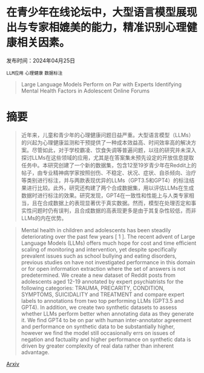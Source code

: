 # 在青少年在线论坛中，大型语言模型展现出与专家相媲美的能力，精准识别心理健康相关因素。

发布时间：2024年04月25日

`LLM应用` `心理健康` `数据标注`

> Large Language Models Perform on Par with Experts Identifying Mental Health Factors in Adolescent Online Forums

# 摘要

> 近年来，儿童和青少年的心理健康问题日益严重。大型语言模型（LLMs）的兴起为心理健康监测和干预提供了一种成本效益高、时间效率高的解决方案。尽管如此，对于学校霸凌、饮食失调等普遍问题，以往的研究并未深入探讨LLMs在这些领域的应用，尤其是在答案集未预先设定的开放信息提取任务中。本研究创建了一个新的数据集，包含12至19岁青少年在Reddit上的帖子，由专业精神病学家按照创伤、不稳定、状况、症状、自杀倾向、治疗等类别进行标注，并与两款表现优异的LLMs（GPT3.5和GPT4）的标注结果进行比较。此外，研究还构建了两个合成数据集，用以评估LLMs在生成数据时进行标注的效果。研究发现，GPT4在一致性和性能上与人类专家相当，且在合成数据上的表现显著优于真实数据。然而，模型在处理否定和事实性问题时仍有误判，且合成数据的高表现更多是由于其复杂性较低，而非LLMs的内在优势。

> Mental health in children and adolescents has been steadily deteriorating over the past few years [ 1 ]. The recent advent of Large Language Models (LLMs) offers much hope for cost and time efficient scaling of monitoring and intervention, yet despite specifically prevalent issues such as school bullying and eating disorders, previous studies on have not investigated performance in this domain or for open information extraction where the set of answers is not predetermined. We create a new dataset of Reddit posts from adolescents aged 12-19 annotated by expert psychiatrists for the following categories: TRAUMA, PRECARITY, CONDITION, SYMPTOMS, SUICIDALITY and TREATMENT and compare expert labels to annotations from two top performing LLMs (GPT3.5 and GPT4). In addition, we create two synthetic datasets to assess whether LLMs perform better when annotating data as they generate it. We find GPT4 to be on par with human inter-annotator agreement and performance on synthetic data to be substantially higher, however we find the model still occasionally errs on issues of negation and factuality and higher performance on synthetic data is driven by greater complexity of real data rather than inherent advantage.

[Arxiv](https://arxiv.org/abs/2404.16461)